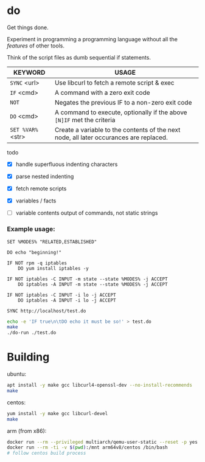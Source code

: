 # do

Get things done.

Experiment in programming a programming language without all the *features* of other tools.

Think of the script files as dumb sequential if statements.


| KEYWORD      | USAGE   |
|--------------|---------|
| `SYNC` &lt;url&gt; | Use libcurl to fetch a remote script & exec |
| `IF` &lt;cmd&gt;   | A command with a zero exit code |
| `NOT`              | Negates the previous IF to a non-zero exit code |
| `DO` &lt;cmd&gt;   | A command to execute, optionally if the above `[N]IF` met the criteria |
| `SET %VAR%` &lt;str&gt; | Create a variable to the contents of the next node, all later occurances are replaced. |


todo

- [x] handle superfluous indenting characters
- [x] parse nested indenting
- [x] fetch remote scripts
- [x] variables / facts
- [ ] variable contents output of commands, not static strings


### Example usage:
```text
SET %MODES% "RELATED,ESTABLISHED"

DO echo "beginning!"

IF NOT rpm -q iptables
    DO yum install iptables -y

IF NOT iptables -C INPUT -m state --state %MODES% -j ACCEPT
    DO iptables -A INPUT -m state --state %MODES% -j ACCEPT

IF NOT iptables -C INPUT -i lo -j ACCEPT
    DO iptables -A INPUT -i lo -j ACCEPT

SYNC http://localhost/test.do

```

```bash
echo -e 'IF true\n\tDO echo it must be so!' > test.do
make
./do-run ./test.do
```


# Building

ubuntu:
```bash
apt install -y make gcc libcurl4-openssl-dev --no-install-recommends
make
```

centos:
```bash
yum install -y make gcc libcurl-devel
make
```

arm (from x86):
```bash
docker run --rm --privileged multiarch/qemu-user-static --reset -p yes
docker run --rm -ti -v $(pwd):/mnt arm64v8/centos /bin/bash
# follow centos build process
```
